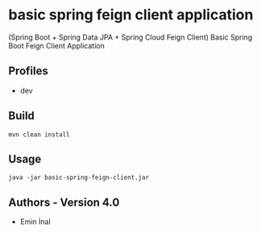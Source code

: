 # basic spring feign client application

(Spring Boot + Spring Data JPA + Spring Cloud Feign Client) Basic Spring Boot Feign Client Application

## Profiles
* dev

## Build
```
mvn clean install
```

## Usage
```
java -jar basic-spring-feign-client.jar
```

## Authors - Version 4.0
* Emin İnal

